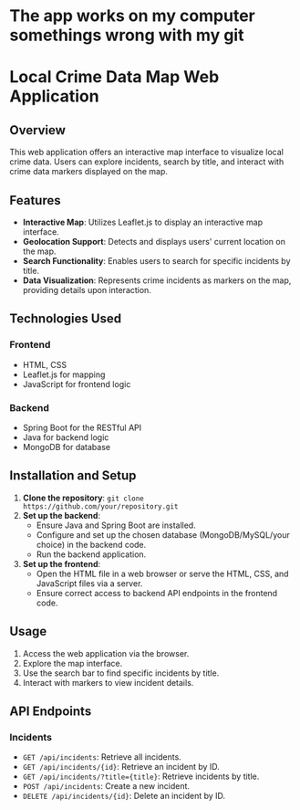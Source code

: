 # The app works on my computer somethings wrong with my git
# Local Crime Data Map Web Application

## Overview
This web application offers an interactive map interface to visualize local crime data. Users can explore incidents, search by title, and interact with crime data markers displayed on the map.

## Features
- **Interactive Map**: Utilizes Leaflet.js to display an interactive map interface.
- **Geolocation Support**: Detects and displays users' current location on the map.
- **Search Functionality**: Enables users to search for specific incidents by title.
- **Data Visualization**: Represents crime incidents as markers on the map, providing details upon interaction.

## Technologies Used
### Frontend
- HTML, CSS
- Leaflet.js for mapping
- JavaScript for frontend logic

### Backend
- Spring Boot for the RESTful API
- Java for backend logic
- MongoDB for database

## Installation and Setup
1. **Clone the repository**: `git clone https://github.com/your/repository.git`
2. **Set up the backend**:
   - Ensure Java and Spring Boot are installed.
   - Configure and set up the chosen database (MongoDB/MySQL/your choice) in the backend code.
   - Run the backend application.
3. **Set up the frontend**:
   - Open the HTML file in a web browser or serve the HTML, CSS, and JavaScript files via a server.
   - Ensure correct access to backend API endpoints in the frontend code.

## Usage
1. Access the web application via the browser.
2. Explore the map interface.
3. Use the search bar to find specific incidents by title.
4. Interact with markers to view incident details.

## API Endpoints
### Incidents
- `GET /api/incidents`: Retrieve all incidents.
- `GET /api/incidents/{id}`: Retrieve an incident by ID.
- `GET /api/incidents/?title={title}`: Retrieve incidents by title.
- `POST /api/incidents`: Create a new incident.
- `DELETE /api/incidents/{id}`: Delete an incident by ID.
